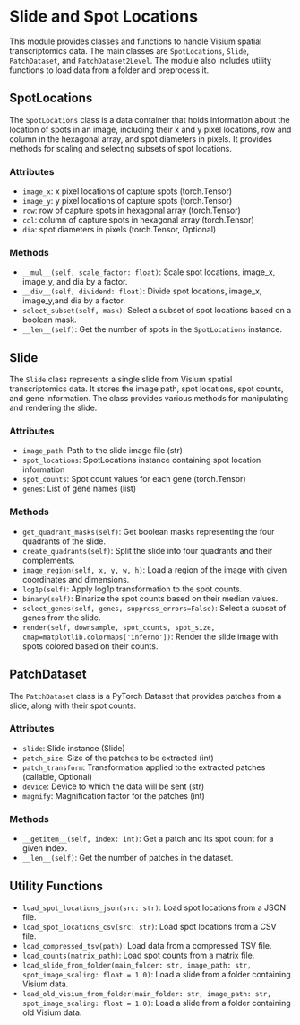 # Slide and Spot Locations

This module provides classes and functions to handle Visium spatial transcriptomics data. The main classes are `SpotLocations`, `Slide`, `PatchDataset`, and `PatchDataset2Level`. The module also includes utility functions to load data from a folder and preprocess it.

## SpotLocations

The `SpotLocations` class is a data container that holds information about the location of spots in an image, including their x and y pixel locations, row and column in the hexagonal array, and spot diameters in pixels. It provides methods for scaling and selecting subsets of spot locations.

### Attributes

- `image_x`: x pixel locations of capture spots (torch.Tensor)
- `image_y`: y pixel locations of capture spots (torch.Tensor)
- `row`: row of capture spots in hexagonal array (torch.Tensor)
- `col`: column of capture spots in hexagonal array (torch.Tensor)
- `dia`: spot diameters in pixels (torch.Tensor, Optional)

### Methods

- `__mul__(self, scale_factor: float)`: Scale spot locations, image_x, image_y, and dia by a factor.
- `__div__(self, dividend: float)`: Divide spot locations, image_x, image_y,and dia by a factor.
- `select_subset(self, mask)`: Select a subset of spot locations based on a boolean mask.
- `__len__(self)`: Get the number of spots in the `SpotLocations` instance.

## Slide

The `Slide` class represents a single slide from Visium spatial transcriptomics data. It stores the image path, spot locations, spot counts, and gene information. The class provides various methods for manipulating and rendering the slide.

### Attributes

- `image_path`: Path to the slide image file (str)
- `spot_locations`: SpotLocations instance containing spot location information
- `spot_counts`: Spot count values for each gene (torch.Tensor)
- `genes`: List of gene names (list)

### Methods

- `get_quadrant_masks(self)`: Get boolean masks representing the four quadrants of the slide.
- `create_quadrants(self)`: Split the slide into four quadrants and their complements.
- `image_region(self, x, y, w, h)`: Load a region of the image with given coordinates and dimensions.
- `log1p(self)`: Apply log1p transformation to the spot counts.
- `binary(self)`: Binarize the spot counts based on their median values.
- `select_genes(self, genes, suppress_errors=False)`: Select a subset of genes from the slide.
- `render(self, downsample, spot_counts, spot_size, cmap=matplotlib.colormaps['inferno'])`: Render the slide image with spots colored based on their counts.

## PatchDataset

The `PatchDataset` class is a PyTorch Dataset that provides patches from a slide, along with their spot counts.

### Attributes

- `slide`: Slide instance (Slide)
- `patch_size`: Size of the patches to be extracted (int)
- `patch_transform`: Transformation applied to the extracted patches (callable, Optional)
- `device`: Device to which the data will be sent (str)
- `magnify`: Magnification factor for the patches (int)

### Methods

- `__getitem__(self, index: int)`: Get a patch and its spot count for a given index.
- `__len__(self)`: Get the number of patches in the dataset.

## Utility Functions

- `load_spot_locations_json(src: str)`: Load spot locations from a JSON file.
- `load_spot_locations_csv(src: str)`: Load spot locations from a CSV file.
- `load_compressed_tsv(path)`: Load data from a compressed TSV file.
- `load_counts(matrix_path)`: Load spot counts from a matrix file.
- `load_slide_from_folder(main_folder: str, image_path: str, spot_image_scaling: float = 1.0)`: Load a slide from a folder containing Visium data.
- `load_old_visium_from_folder(main_folder: str, image_path: str, spot_image_scaling: float = 1.0)`: Load a slide from a folder containing old Visium data.